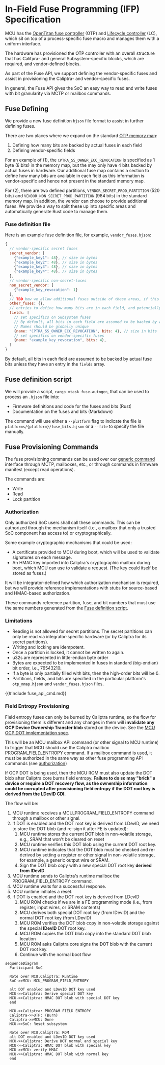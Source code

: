 # In-Field Fuse Programming (IFP) Specification

MCU has the [OpenTitan fuse controller](https://opentitan.org/book/hw/ip/otp_ctrl/) (OTP) and [Lifecycle controller](https://opentitan.org/book/hw/ip/lc_ctrl/) (LC), which sit on top of a process-specific fuse macro and manages them with a uniform interface.

The hardware has provisioned the OTP controller with an overall structure that has Calitpra- and general Subsystem-specific blocks, which are required, and vendor-defined blocks.

As part of the Fuse API, we support defining the vendor-specific fuses and assist in provisioning the Caliptra- and vendor-specific fuses.

In general, the Fuse API gives the SoC an easy way to read and write fuses with bit granularity via MCTP or mailbox commands.

## Fuse Defining

We provide a new fuse definition `hjson` file format to assist in further defining fuses.

There are two places where we expand on the standard [OTP memory map](https://github.com/chipsalliance/caliptra-ss/blob/main/src/fuse_ctrl/doc/otp_ctrl_mmap.md):

1. Defining how many bits are backed by actual fuses in each field
2. Defining vendor-specific fields

For an example of (1), the `CPTRA_SS_OWNER_ECC_REVOCATION` is specified as 1 byte (8 bits) in the memory map, but the may only have 4 bits backed by actual fuses in hardware. Our additional fuse map contains a section to define how many bits are available in each field as this information is vendor-specific and hence not present in the standard memory map.

For (2), there are two defined partitions, `VENDOR_SECRET_PROD_PARTITION` (520 bits) and `VENDOR_NON_SECRET_PROD_PARTITION` (984 bits) in the standard memory map. In addition, the vendor can choose to provide additional fuses. We provide a way to split these up into specific areas and automatically generate Rust code to manage them.

### Fuse definition file

Here is an example fuse definition file, for example, `vendor_fuses.hjson`:

```js
{
  // vendor-specific secret fuses
  secret_vendor: [
    {"example_key1": 48}, // size in bytes
    {"example_key2": 48}, // size in bytes
    {"example_key3": 48}, // size in bytes
    {"example_key4": 48}, // size in bytes
  ],
  // vendor-specific non-secret-fuses
  non_secret_vendor: [
    {"example_key_revocation": 1}
  ],
  // TBD how we allow additional fuses outside of these areas, if this is allowed by OTP
  other_fuses: {},
  // entries to define how many bits are in each field, and potentially other information
  fields: [
    // set specifics on Subsystem fuses
    // By default, all bits in each field are assumed to be backed by actual fuse bits.
    // Names should be globally unique
    {name: "CPTRA_SS_OWNER_ECC_REVOCATION", bits: 4}, // size in bits
    // set specifics on vendor-specific fuses
    {name: "example_key_revocation", bits: 4},
  ]
}
```

By default, all bits in each field are assumed to be backed by actual fuse bits unless they have an entry in the `fields` array.

## Fuse definition script

We will provide a script, `cargo xtask fuse-autogen`, that can be used to process an `.hjson` file into:

* Firmware definitions and code for the fuses and bits (Rust)
* Documentation on the fuses and bits (Markdown)

The command will use either a `--platform` flag to indicate the file is `platforms/{platform}/fuse_bits.hjson` or a `--file` to specify the file manually.

## Fuse Provisioning Commands

The fuse provisioning commands can be used over our [generic command](#todo) interface through MCTP, mailboxes, etc., or through commands in firmware manifest (except read operations).

The commands are:

* Write
* Read
* Lock partition

### Authorization

Only authorized SoC users shall call these commands. This can be authorized through the mechanism itself (i.e., a mailbox that only a trusted SoC component has access to) or cryptographically.

Some example cryptographic mechanisms that could be used:

* A certificate provided to MCU during boot, which will be used to validate signatures on each message.
* An HMAC key imported into Caliptra's cryptographic mailbox during boot, which MCU can use to validate a request. (The key could itself be stored as fuses.)

It will be integrator-defined how which authorization mechanism is required, but we will provide reference implementations with stubs for source-based and HMAC-based authorization.

These commands reference partition, fuse, and bit numbers that must use the same numbers generated from the [Fuse definition script](#fuse-definition-script).

### Limitations

* Reading is not allowed for secret partitions. The secret partitions can only be read via integrator-specific hardware (or by Caliptra for its secret partitions).
* Writing and locking are idempotent.
* Once a partition is locked, it cannot be written to again.
* u32s are represented in little-endian byte order
* Bytes are expected to be implemented in fuses in standard (big-endian) bit order, i.e., 76543210.
* If a byte is only partially filled with bits, then the high-order bits will be 0.
* Partitions, fields, and bits are specified in the particular platform's `otp_mmap.hjson` and `vendor_fuses.hjson` files.

{{#include fuse_api_cmd.md}}

### Field Entropy Provisioning

Field entropy fuses can only be burned by Caliptra runtime, so the flow for provisioning them is different and any changes in them will **invalidate any OCP Device Ownership Transfer blob** stored on the device. See the [MCU OCP DOT implementation spec](dot.md).

This will be an MCU mailbox API command (or other signal to MCU runtime) to trigger that MCU should use the Caliptra mailbox PROGRAM_FIELD_ENTROPY command. If a mailbox command is used, it must be authorized in the same way as other fuse programming API commands (see [authorization](#Authorization))

If OCP DOT is being used, then the MCU ROM must also update the DOT blob after Caliptra core burns field entropy. **Failure to do so may "brick" a device or require a DOT recovery flow, as the ownership information could be corrupted after provisioning field entropy if the DOT root key is derived from the LDevID CDI.**

The flow will be:
1. MCU runtime receives a MCU_PROGRAM_FIELD_ENTROPY command through a mailbox or other signal.
2. If DOT is enabled and the DOT root key is derived from LDevID, we need to store the DOT blob (and re-sign it after FE is updated):
	1. MCU runtime stores the current DOT blob in non-volatile storage, e.g., SRAM that won't be cleared on reset
	2. MCU runtime verifies this DOT blob using the current DOT root key.
	3. MCU runtime indicates that the DOT blob must be checked and re-derived by setting a register or other signal in non-volatile storage, for example, a generic output wire or SRAM.
	4. Sign the DOT blob copy with a new special DOT root key **derived from IDevID**.
3. MCU runtime sends to Caliptra's runtime mailbox the PROGRAM_FIELD_ENTROPY command.
4. MCU runtime waits for a successful response.
5. MCU runtime initiates a reset.
6. If DOT is enabled and the DOT root key is derived from LDevID
	1. MCU ROM checks if we are in a FE programming mode (i.e., from register, input wires, or SRAM contents)
	2. MCU derives both special DOT root key (from IDevID) and the normal DOT root key (from LDevID)
	3. MCU ROM verifies the DOT blob copy in non-volatile storage against the special **IDevID** DOT root key.
	4. MCU ROM copies the DOT blob copy into the standard DOT blob location
	5. MCU ROM asks Caliptra core signs the DOT blob with the current DOT root key.
	6. Continue with the normal boot flow

```mermaid
sequenceDiagram
  Participant SoC

  Note over MCU,Caliptra: Runtime
  SoC->>MCU: MCU_PROGRAM_FIELD_ENTROPY

  alt DOT enabled and LDevID DOT key used
  MCU->>Caliptra: Derive special DOT key
  MCU->>Caliptra: HMAC DOT blob with special DOT key
  end

  MCU->>Caliptra: PROGRAM_FIELD_ENTROPY
  Caliptra->>OTP: (Burn)
  Caliptra->>MCU: Done
  MCU->>SoC: Reset subsystem

  Note over MCU,Caliptra: ROM
  alt DOT enabled and LDevID DOT key used
  MCU->>Caliptra: Derive DOT normal and special key
  MCU->>Caliptra: HMAC DOT blob with special key
  MCU->>MCU: verify HMAC
  MCU->>Caliptra: HMAC DOT blob with normal key
  end
```
